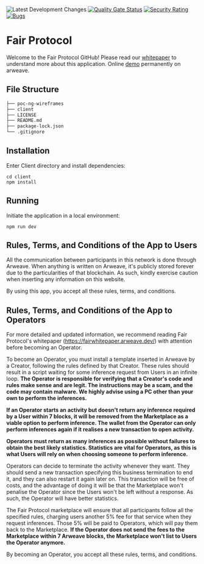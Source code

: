 ![Latest Development Changes](https://github.com/FAIR-Protocol/decentralized-inference/actions/workflows/development.yml/badge.svg?event=push)
[![Quality Gate Status](https://sonarcloud.io/api/project_badges/measure?project=FAIR-Protocol_decentralised-inference&metric=alert_status)](https://sonarcloud.io/summary/new_code?id=FAIR-Protocol_decentralised-inference)
[![Security Rating](https://sonarcloud.io/api/project_badges/measure?project=FAIR-Protocol_decentralised-inference&metric=security_rating)](https://sonarcloud.io/summary/new_code?id=FAIR-Protocol_decentralised-inference)
[![Bugs](https://sonarcloud.io/api/project_badges/measure?project=FAIR-Protocol_decentralised-inference&metric=bugs)](https://sonarcloud.io/summary/new_code?id=FAIR-Protocol_decentralised-inference)

# Fair Protocol

Welcome to the Fair Protocol GitHub! Please read our [whitepaper](./documents/whitepaper.md) to understand more about this application.
Online [demo](https://arweave.net/Q0XriVoaiIn-r4NWvFztbdrz7F7uzWzrrO78E_xc5Ug) permanently on arweave.

## File Structure
```bash
├── poc-ng-wireframes
├── client
├── LICENSE
├── README.md
├── package-lock.json 
└── .gitignore
```

## Installation
Enter Client directory and install dependencies:
```
cd client
npm install
```

## Running
Initiate the application in a local environment:
```
npm run dev
```

## Rules, Terms, and Conditions of the App to Users

All the communication between participants in this network is done through Arweave. When anything is written on Arweave, it's publicly stored forever due to the particularities of that blockchain. As such, kindly exercise caution when inserting any information on this website.

By using this app, you accept all these rules, terms, and conditions.

## Rules, Terms, and Conditions of the App to Operators

For more detailed and updated information, we recommend reading Fair Protocol's whitepaper (https://fairwhitepaper.arweave.dev/) with attention before becoming an Operator.

To become an Operator, you must install a template inserted in Arweave by a Creator, following the rules defined by that Creator. These rules should result in a script waiting for some inference request from Users in an infinite loop. **The Operator is responsible for verifying that a Creator's code and rules make sense and are legit. The instructions may be a scam, and the code may contain malware. We highly advise using a PC other than your own to perform the inferences.**

**If an Operator starts an activity but doesn't return any inference required by a User within 7 blocks, it will be removed from the Marketplace as a viable option to perform inference. The wallet from the Operator can only perform inferences again if it realises a new transaction to open activity.**

**Operators must return as many inferences as possible without failures to obtain the best likely statistics. Statistics are vital for Operators, as this is what Users will rely on when choosing someone to perform inference.**

Operators can decide to terminate the activity whenever they want. They should send a new transaction specifying this business termination to end it, and they can also restart it again later on. This transaction will be free of costs, and the advantage of doing it will be that the Marketplace won't penalise the Operator since the Users won't be left without a response. As such, the Operator will have better statistics.

The Fair Protocol marketplace will ensure that all participants follow all the specified rules, charging users another 5% fee for that service when they request inferences. Those 5% will be paid to Operators, which will pay them back to the Marketplace. **If the Operator does not send the fees to the Marketplace within 7 Arweave blocks, the Marketplace won't list to Users the Operator anymore.**

By becoming an Operator, you accept all these rules, terms, and conditions.